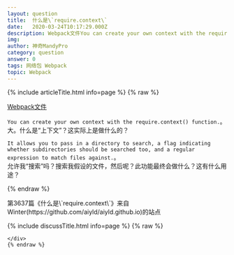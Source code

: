 ```yaml
---
layout: question
title:  什么是\`require.context\`
date:   2020-03-24T10:17:29.000Z
description: Webpack文件You can create your own context with the require.context() functio...
img: 
author: 神奇MandyPro
category: question
answer: 0
tags: 网络包 Webpack
topic: Webpack
---
```

<div class="article-root">
  <div class="article">
    {% include articleTitle.html info=page %}
    {% raw %}
    <div class="article-content"><p><a href="https://webpack.js.org/guides/dependency-management/" rel="noreferrer"><font style="vertical-align: inherit;"><font style="vertical-align: inherit;">Webpack文件</font></font></a></p>

<p><code>You can create your own context with the require.context() function.</code><font style="vertical-align: inherit;"><font style="vertical-align: inherit;">。</font></font><br><font style="vertical-align: inherit;"><font style="vertical-align: inherit;">
大。</font><font style="vertical-align: inherit;">什么是“上下文”？</font><font style="vertical-align: inherit;">这实际上是做什么的？</font></font></p>

<p><code>It allows you to pass in a directory to search, a flag indicating whether subdirectories should be searched too, and a regular expression to match files against.</code><font style="vertical-align: inherit;"><font style="vertical-align: inherit;">。</font></font><br><font style="vertical-align: inherit;"><font style="vertical-align: inherit;">
允许我“搜索”吗？</font><font style="vertical-align: inherit;">搜索我假设的文件，然后呢？</font><font style="vertical-align: inherit;">此功能最终会做什么？</font><font style="vertical-align: inherit;">这有什么用途？</font></font></p></div>
    {% endraw %}
  </div>
  <p class="winter_mark">第3637篇《什么是\`require.context\`》来自Winter(https://github.com/aiyld/aiyld.github.io)的站点</p>
  <div class="discuss-wrapper">
    {% include discussTitle.html info=page %}
    {% raw %}
    <div class="discuss-list">
    
    </div>
    {% endraw %}
  </div>
<div>
